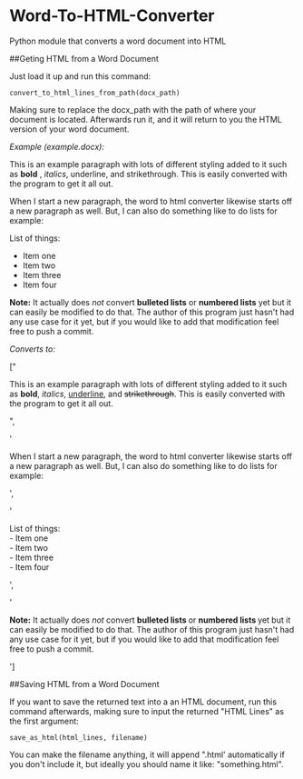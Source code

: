 # Word-To-HTML-Converter
Python module that converts a word document into HTML

##Geting HTML from a Word Document

Just load it up and run this command:

    convert_to_html_lines_from_path(docx_path)

Making sure to replace the docx_path with the path of where your document is located. Afterwards run it, and it will return to you the HTML version of your word document.

_Example (example.docx):_

This is an example paragraph with lots of different styling added to it such as **bold** , _italics_, underline, and strikethrough. This is easily converted with the program to get it all out.

When I start a new paragraph, the word to html converter likewise starts off a new paragraph as well. But, I can also do something like to do lists for example:

List of things:
- Item one
- Item two
- Item three
- Item four

**Note:** It actually does _not_ convert **bulleted lists** or **numbered lists** yet but it can easily be modified to do that. The author of this program just hasn&#39;t had any use case for it yet, but if you would like to add that modification feel free to push a commit.

_Converts to:_

["<p>This is an example paragraph with lots of different styling added to it such as <b>bold</b>, <i>italics</i>, <span style='text-decoration: underline;'>underline</span>, and <del>strikethrough</del>. This is easily converted with the program to get it all out.</p>",

'<p>When I start a new paragraph, the word to html converter likewise starts off a new paragraph as well. But, I can also do something like to do lists for example&colon;</p>',

'<p>List of things&colon;<br />- Item one<br />- Item two<br />- Item three<br />- Item four</p>',

'<p><b>Note&colon;</b> It actually does <i>not</i> convert <b>bulleted lists </b>or <b>numbered lists </b>yet but it can easily be modified to do that. The author of this program just hasn&apos;t had any use case for it yet, but if you would like to add that modification feel free to push a commit.</p>']

##Saving HTML from a Word Document

If you want to save the returned text into a an HTML document, run this command afterwards, making sure to input the returned "HTML Lines" as the first argument:

    save_as_html(html_lines, filename)

You can make the filename anything, it will append ".html' automatically if you don't include it, but ideally you should name it like: "something.html".